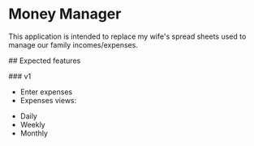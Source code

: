 # Money Manager
This application is intended to replace my wife's spread sheets used to
manage our family incomes/expenses.


## Expected features

### v1

* Enter expenses
* Expenses views:
 - Daily
 - Weekly
 - Monthly
